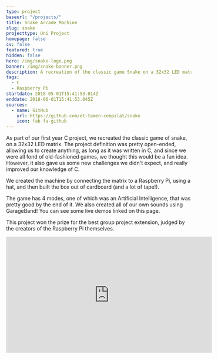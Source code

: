 ```yaml
---
type: project
baseurl: "/projects/"
title: Snake Arcade Machine
slug: snake
projecttype: Uni Project
homepage: false
cv: false
featured: true
hidden: false
hero: /img/snake-logo.png
banner: /img/snake-banner.png
description: A recreation of the classic game Snake on a 32x32 LED matrix
tags:
  - C
  - Raspberry Pi
startdate: 2018-05-01T15:41:53.014Z
enddate: 2018-06-01T15:41:53.045Z
sources:
  - name: GitHub
    url: https://github.com/et-tamen-compilat/snake
    icon: fab fa-github
---
```


As part of our first year C project, we recreated the classic game of snake, on a 32x32 LED matrix. The project definition was pretty open-ended, allowing us to create anything, as long as it was written in C, and since we were all fond of old-fashioned games, we thought this would be a fun idea. However, it also gave us some new challenges we didn't expect, and really improved our knowledge of C.

We created the machine by connecting the matrix to a Raspberry Pi, using a hat, and then built the box out of cardboard (and a lot of tape!).

The game has 4 modes, one of which was an Artificial Intelligence, that was pretty good by the end of it. We also created all of our own sounds using GarageBand! You can see some live demos linked on this page.

This project won the prize for the best group project extension, judged by the creators of the Raspberry Pi themselves.

<iframe width="560" height="315" src="https://www.youtube.com/embed/videoseries?list=PLcktxoHnY120O6bfpuRcR4mMEOCJwQ5V7" frameborder="0" allow="autoplay; encrypted-media" allowfullscreen></iframe>
